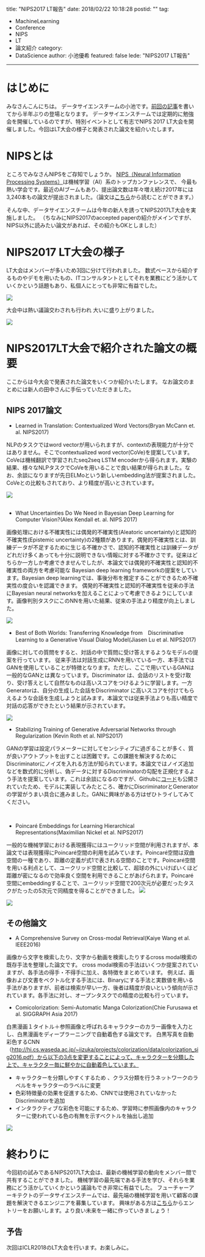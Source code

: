title: "NIPS2017 LT報告"
date: 2018/02/22 10:18:28
postid: ""
tag:
  - MachineLearning
  - Conference
  - NIPS
  - LT
  - 論文紹介
category:
  - DataScience
author: 小池優希
featured: false
lede: "NIPS2017 LT報告"
---
# はじめに

みなさんこんにちは。
データサイエンスチームの小池です。[前回の記事](/articles/20170526/)を書いてから半年ぶりの登場となります。
データサイエンスチームでは定期的に勉強会を開催しているのですが、特別イベントとして有志でNIPS 2017 LT大会を開催しました。今回はLT大会の様子と発表された論文を紹介いたします。

# NIPSとは
ところでみなさんNIPSをご存知でしょうか。
[NIPS（Neural Information Processing Systems）](https://nips.cc/)は機械学習（AI）系のトップカンファレンスで、
今最も熱い学会です。最近のAIブームもあり、提出論文数は年々増え続け2017年には3,240本もの論文が提出されました。（論文は[こちら]( https://papers.nips.cc/book/advances-in-neural-information-processing-systems-30-2017 )から読むことができます。）

そんな中、データサイエンスチームは今年の新人を誘ってNIPS2017LT大会を実施しました。
（ちなみにNIPS2017のaccepted paperの紹介がメインですが、NIPS以外に読みたい論文があれば、その紹介もOKとしました）


# NIPS2017 LT大会の様子
LT大会はメンバーが多いため3回に分けて行われました。
数式ベースから紹介するものやデモを用いたもの、ITコンサルタントとしてそれを業務にどう活かしていくかという話題もあり、私個人にとっても非常に有益でした。


<img src="/images/20180222/photo_20180222_01.jpeg">


大会中は熱い議論交わされも行われ 大いに盛り上がりました。


<img src="/images/20180222/photo_20180222_02.jpeg">



# NIPS2017LT大会で紹介された論文の概要
ここからは今大会で発表された論文をいくつか紹介いたします。
なお論文のまとめには新人の田中さんに手伝っていただきました。

## NIPS 2017論文

- Learned in Translation: Contextualized Word Vectors(Bryan McCann et. al. NIPS2017)

NLPのタスクではword vectorが用いられますが、contextの表現能力が十分ではありません。そこでcontextualized word vector(CoVe)を提案しています。CoVeは機械翻訳で学習されたseq2seq LSTM encoderから得られます。実験の結果、様々なNLPタスクでCoVeを用いることで良い結果が得られました。なお、余談になりますが先日ELMoという新しいembedding法が提案されました。CoVeとの比較もされており、より精度が高いとされています。

<img src="/images/20180222/photo_20180222_03.png">

</br>
</br>

- What Uncertainties Do We Need in Bayesian Deep Learning for Computer Vision?(Alex Kendall et. al. NIPS 2017)


画像処理における不確実性には偶発的不確実性(Aleatoric uncertainty)と認知的不確実性(Epistemic uncertainty)の2種類があります。偶発的不確実性とは、訓練データが不足するために生じる不確かさで、認知的不確実性とは訓練データがどれだけ多くあっても十分に説明できない情報に対する不確かさです。従来はどちらか一方しか考慮できませんでしたが、本論文では偶発的不確実性と認知的不確実性の両方を考慮可能な Bayesian deep learning frameworkの提案をしています。Bayesian deep learningでは、事後分布を推定することができるため不確実性の度合いを認識できます。 偶発的不確実性と認知的不確実性を従来の手法にBayesian neural networksを加えることによって考慮できるようにしています。画像判別タスクにこのNNを用いた結果、従来の手法より精度が向上しました。

<img src="/images/20180222/photo_20180222_04.png">
</br>

- Best of Both Worlds: Transferring Knowledge from　Discriminative Learning to a Generative Visual Dialog Model(Jiasen Lu et al. NIPS2017)

画像に対しての質問をすると、対話の中で質問に受け答えするようなモデルの提案を行っています。 従来手法は対話生成にRNNを用いている一方、本手法ではGANを使用していることが特徴となります。ただし、ここで用いているGANは一般的なGANとは異なっています。Discriminator は、会話のリストを受け取り、受け答えとして自然なものは高いスコアをつけるように学習します。一方Generatorは、自分の生成した会話をDiscriminator に高いスコアを付けてもらえるような会話を生成しようと試みます。本論文では従来手法よりも高い精度で対話の応答ができたという結果が示されています。


<img src="/images/20180222/photo_20180222_05.png">


</br>

- Stabilizing Training of Generative Adversarial Networks through Regularization (Kevin Roth et al. NIPS2017)

GANの学習は設定パラメーターに対してセンシティブに過ぎることが多く、質が良いアウトプットを出すことは困難です。この課題を解決するためにDiscriminatorにノイズを入れる方法が知られています。本論文ではノイズ追加などを数式的に分析し、偽データに対するDiscriminatorの勾配を正規化するよう手法を提案しています。これは余談になるのですが、Githubに[コード](https://github.com/rothk/Stabilizing_GANs)も公開されていたため、モデルに実装してみたところ、確かにDiscriminatorとGeneratorの学習がうまい具合に進みました。GANに興味がある方はぜひトライしてみてください。




</br>



- Poincaré Embeddings for Learning Hierarchical Representations(Maximilian Nickel et al. NIPS2017)

一般的な機械学習における表現獲得にはユークリッド空間が利用されますが、本論文では表現獲得にPoincaré空間の利用を試みています。Poincaré空間は双曲空間の一種であり、距離の定義が式1で表される空間のことです。Poincaré空間を用いる利点として、ユークリッド空間と比較して、超球の外にいけばいくほど距離が密になるので効率良く空間を利用できることがあげられます。Poincaré空間にembeddingすることで、ユークリッド空間で200次元が必要だったタスクがたったの5次元で同精度を得ることができました。
<img src="/images/20180222/photo_20180222_06.png"  class="img-small-size">

<img src="/images/20180222/photo_20180222_07.png">



</br>

## その他論文

- A Comprehensive Survey on Cross-modal Retrieval(Kaiye Wang et al. IEEE2016)

画像から文字を検索したり、文字から動画を検索したりするcross modal検索の既存手法を整理した論文です。
cross modal検索の手法はいくつか提案されていますが、各手法の得手・不得手に加え、各特徴をまとめています。 例えば、画像および文書をベクトル化する手法には、Binaryにする手法と実数値を用いる手法がありますが、前者は検索が早い一方、後者は精度が良いという傾向が示されています。各手法に対し、オープンタスクでの精度の比較も行っています。
</br>

- Comicolorization: Semi-Automatic Manga Colorization(Chie Furusawa et al. SIGGRAPH Asia 2017)

白黒漫画１タイトル＋参照画像と呼ばれるキャラクターのカラー画像を入力とし、白黒漫画をディープラーニングで自動着色する論文です。
白黒写真を自動彩色するCNN（http://hi.cs.waseda.ac.jp/~iizuka/projects/colorization/data/colorization_sig2016.pdf）から以下の3点を変更することによって、キャラクターを分類した上で、キャラクター毎に鮮やかに自動着色しています。

- キャラクターを分類しやすくするため 、クラス分類を行うネットワークのラベルをキャラクターのラベルに変更
- 色彩特徴量の効果を促進するため、CNNでは使用されていなかったDiscriminatorを追加
- インタラクティブな彩色を可能にするため、学習時に参照画像内のキャラクターに使われている色の有無を示すベクトルを抽出し追加
<img src="/images/20180222/photo_20180222_08.png">




# 終わりに
今回初の試みであるNIPS2017LT大会は、最新の機械学習の動向をメンバー間で共有することができました。
機械学習の最先端である手法を学び、それらを業務にどう活かしていくかという議論もでき非常に有益でした。
フューチャーアーキテクトのデータサイエンスチームでは、最先端の機械学習を用いて顧客の課題を解決できるエンジニアを募集しています。
興味がある方は[こちら](https://www.future.co.jp/recruit/)からエントリーをお願いします。より良い未来を一緒に作っていきましょう！

## 予告
次回はICLR2018のLT大会を行います。お楽しみに。


